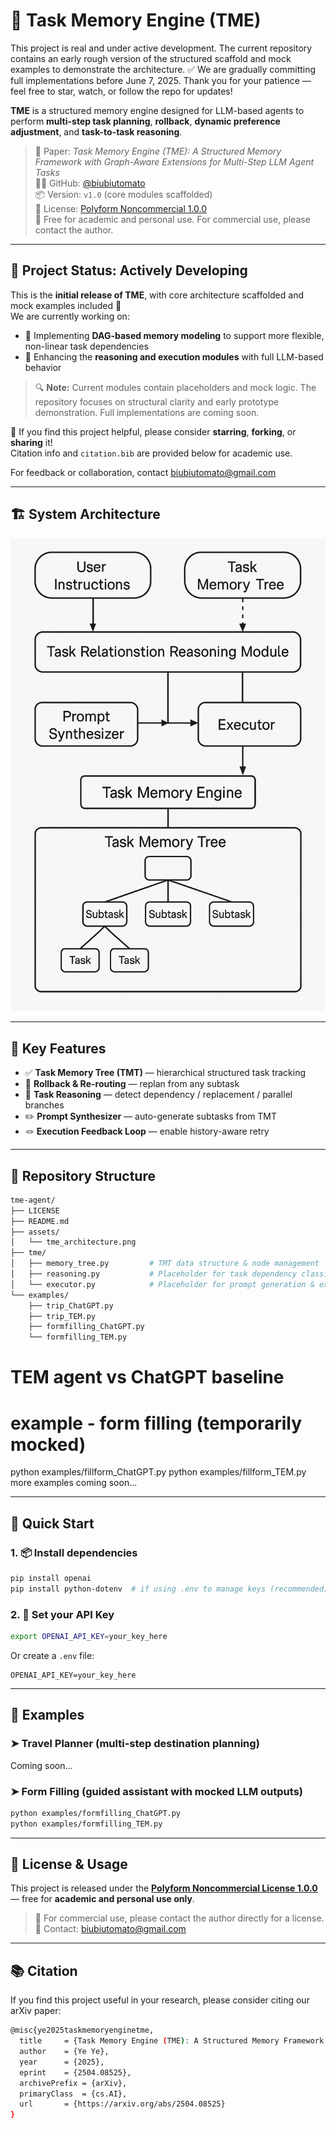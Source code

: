 

# 🧠 Task Memory Engine (TME)

This project is real and under active development. The current repository contains an early rough version of the structured scaffold and mock examples to demonstrate the architecture.
✅ We are gradually committing full implementations before June 7, 2025.
Thank you for your patience — feel free to star, watch, or follow the repo for updates!

**TME** is a structured memory engine designed for LLM-based agents to perform **multi-step task planning**, **rollback**, **dynamic preference adjustment**, and **task-to-task reasoning**.

> 📄 Paper: *Task Memory Engine (TME): A Structured Memory Framework with Graph-Aware Extensions for Multi-Step LLM Agent Tasks*  
> 🧑‍💻 GitHub: [@biubiutomato](https://github.com/biubiutomato)  
> 📦 Version: `v1.0` (core modules scaffolded)  
> 📘 License: [Polyform Noncommercial 1.0.0](https://polyformproject.org/licenses/noncommercial/1.0.0/)  
> 💼 Free for academic and personal use. For commercial use, please contact the author.


---

## 🚧 Project Status: Actively Developing

This is the **initial release of TME**, with core architecture scaffolded and mock examples included 🎉  
We are currently working on:

- 🔄 Implementing **DAG-based memory modeling** to support more flexible, non-linear task dependencies  
- 🧠 Enhancing the **reasoning and execution modules** with full LLM-based behavior

> 🔍 **Note:** Current modules contain placeholders and mock logic. The repository focuses on structural clarity and early prototype demonstration. Full implementations are coming soon.

📣 If you find this project helpful, please consider **starring**, **forking**, or **sharing** it!  
Citation info and `citation.bib` are provided below for academic use.

For feedback or collaboration, contact [biubiutomato@gmail.com](mailto:biubiutomato@gmail.com)

---

## 🏗️ System Architecture

![TME Architecture](./assets/tme_architecture.png)

---

## 🔧 Key Features

- ✅ **Task Memory Tree (TMT)** — hierarchical structured task tracking  
- 🔁 **Rollback & Re-routing** — replan from any subtask  
- 🧠 **Task Reasoning** — detect dependency / replacement / parallel branches  
- ✏️ **Prompt Synthesizer** — auto-generate subtasks from TMT  
- 🪢 **Execution Feedback Loop** — enable history-aware retry

---

## 📁 Repository Structure

```bash
tme-agent/
├── LICENSE
├── README.md
├── assets/
│   └── tme_architecture.png
├── tme/
│   ├── memory_tree.py         # TMT data structure & node management
│   ├── reasoning.py           # Placeholder for task dependency classifier
│   └── executor.py            # Placeholder for prompt generation & execution
└── examples/
    ├── trip_ChatGPT.py
    ├── trip_TEM.py
    ├── formfilling_ChatGPT.py
    └── formfilling_TEM.py
```

# TEM agent vs ChatGPT baseline
# example - form filling (temporarily mocked)
python examples/fillform_ChatGPT.py
python examples/fillform_TEM.py
more examples coming soon...

---

## 🚀 Quick Start

### 1. 📦 Install dependencies

```bash
pip install openai
pip install python-dotenv  # if using .env to manage keys (recommended)
```

### 2. 🔐 Set your API Key

```bash
export OPENAI_API_KEY=your_key_here
```

Or create a `.env` file:
```env
OPENAI_API_KEY=your_key_here
```

---

## 🧪 Examples

### ➤ Travel Planner (multi-step destination planning)
Coming soon...

### ➤ Form Filling (guided assistant with mocked LLM outputs)
```bash
python examples/formfilling_ChatGPT.py
python examples/formfilling_TEM.py
```

---

## 📄 License & Usage

This project is released under the **[Polyform Noncommercial License 1.0.0](https://polyformproject.org/licenses/noncommercial/1.0.0/)** — free for **academic and personal use only**.

> 💼 For commercial use, please contact the author directly for a license.  
> 📧 Contact: biubiutomato@gmail.com

---
## 📚 Citation

If you find this project useful in your research, please consider citing our arXiv paper:

```bash
@misc{ye2025taskmemoryenginetme,
  title     = {Task Memory Engine (TME): A Structured Memory Framework with Graph-Aware Extensions for Multi-Step LLM Agent Tasks},
  author    = {Ye Ye},
  year      = {2025},
  eprint    = {2504.08525},
  archivePrefix = {arXiv},
  primaryClass  = {cs.AI},
  url       = {https://arxiv.org/abs/2504.08525}
}
```



